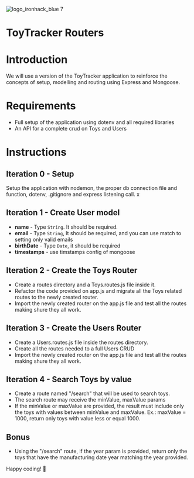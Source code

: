 ![logo_ironhack_blue 7](https://user-images.githubusercontent.com/23629340/40541063-a07a0a8a-601a-11e8-91b5-2f13e4e6b441.png)

# ToyTracker Routers

# Introduction
 We will use a version of the ToyTracker application to reinforce the concepts of setup, modelling and routing using Express and Mongoose. 

# Requirements
- Full setup of the application using dotenv and all required libraries
- An API for a complete crud on Toys and Users

# Instructions

## Iteration 0 - Setup
Setup the application with nodemon, the proper db connection file and function, dotenv, .gitignore and express listening call. x

## Iteration 1 - Create User model

- **name** - Type `String`. It should be required.
- **email** - Type `String`, It should be required, and you can use match to setting only valid emails
- **birthDate** - Type `Date`, it should be required
- **timestamps** - use timstamps config of mongoose

## Iteration 2 - Create the Toys Router

- Create a routes directory and a Toys.routes.js file inside it. 
- Refactor the code provided on app.js and migrate all the Toys related routes to the newly created router. 
- Import the newly created router on the app.js file and test all the routes making shure they all work.

## Iteration 3 - Create the Users Router

- Create a Users.routes.js file inside the routes directory. 
- Create all the routes needed to a full Users CRUD
- Import the newly created router on the app.js file and test all the routes making shure they all work.

## Iteration 4 - Search Toys by value
- Create a route named "/search" that will be used to search toys. 
- The search route may receive the minValue, maxValue params
- If the minValue or maxValue are provided, the result must include only the toys with values between minValue and maxValue. Ex.: maxValue = 1000, return only toys with value less or equal 1000. 

## Bonus
- Using the "/search" route, if the year param is provided, return only the toys that have the manufacturing date year matching the year provided. 


Happy coding! 💙